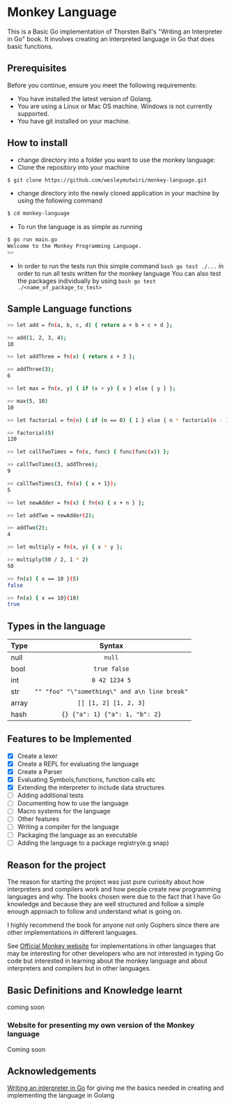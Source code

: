 # Monkey Language

This is a Basic Go implementation of Thorsten Ball's "Writing an Interpreter in Go" book. It involves creating an interpreted language in Go that does basic functions.

## Prerequisites

Before you continue, ensure you meet the following requirements:

- You have installed the latest version of Golang.
- You are using a Linux or Mac OS machine. Windows is not currently supported.
- You have git installed on your machine.

## How to install

- change directory into a folder you want to use the monkey language:
- Clone the repository into your machine

```bash
$ git clone https://github.com/wesleymutwiri/monkey-language.git
```

- change directory into the newly cloned application in your machine by using the following command

```bash
$ cd monkey-language
```

- To run the language is as simple as running

```bash
$ go run main.go
Welcome to the Monkey Programming Language.
>>
```

- In order to run the tests run this simple command `bash go test ./...` in order to run all tests written for the monkey language
  You can also test the packages individually by using `bash go test ./<name_of_package_to_test>`

## Sample Language functions

```bash
>> let add = fn(a, b, c, d) { return a + b + c + d };

>> add(1, 2, 3, 4);
10

>> let addThree = fn(x) { return x + 3 };

>> addThree(3);
6

>> let max = fn(x, y) { if (x > y) { x } else { y } };

>> max(5, 10)
10

>> let factorial = fn(n) { if (n == 0) { 1 } else { n * factorial(n - 1) } };

>> factorial(5)
120

>> let callTwoTimes = fn(x, func) { func(func(x)) };

>> callTwoTimes(3, addThree);
9

>> callTwoTimes(3, fn(x) { x + 1});
5

>> let newAdder = fn(x) { fn(n) { x + n } };

>> let addTwo = newAdder(2);

>> addTwo(2);
4

>> let multiply = fn(x, y) { x * y };

>> multiply(50 / 2, 1 * 2)
50

>> fn(x) { x == 10 }(5)
false

>> fn(x) { x == 10}(10)
true

```

## Types in the language

| Type  |                    Syntax                     |
| ----- | :-------------------------------------------: |
| null  |                    `null`                     |
| bool  |                 `true false`                  |
| int   |                 `0 42 1234 5`                 |
| str   | `"" "foo" "\"something\" and a\n line break"` |
| array |             `[] [1, 2] [1, 2, 3]`             |
| hash  |        `{} {"a": 1} {"a": 1, "b": 2}`         |

## Features to be Implemented

- [x] Create a lexer
- [x] Create a REPL for evaluating the language
- [x] Create a Parser
- [x] Evaluating Symbols,functions, function calls etc
- [x] Extending the interpreter to include data structures
- [ ] Adding additional tests
- [ ] Documenting how to use the language
- [ ] Macro systems for the language
- [ ] Other features
- [ ] Writing a compiler for the language
- [ ] Packaging the language as an executable
- [ ] Adding the language to a package registry(e.g snap)

## Reason for the project

The reason for starting the project was just pure curiosity about how interpreters and compilers work and how people create new programming languages and why. The books chosen were due to the fact that I have Go knowledge and because they are well structured and follow a simple enough approach to follow and understand what is going on.

I highly recommend the book for anyone not only Gophers since there are other implementations in different languages.

See [Official Monkey website](https://monkeylang.org/) for implementations in other languages that may be interesting for other developers who are not interested in typing Go code but interested in learning about the monkey language and about interpreters and compilers but in other languages.

## Basic Definitions and Knowledge learnt

coming soon

### Website for presenting my own version of the Monkey language

Coming soon

## Acknowledgements

[Writing an interpreter in Go](https://interpreterbook.com/) for giving me the basics needed in creating and implementing the language in Golang
